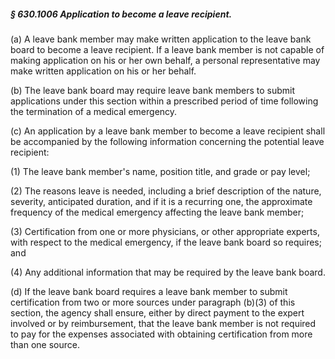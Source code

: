 ##### § 630.1006 Application to become a leave recipient. #####

(a) A leave bank member may make written application to the leave bank board to become a leave recipient. If a leave bank member is not capable of making application on his or her own behalf, a personal representative may make written application on his or her behalf.

(b) The leave bank board may require leave bank members to submit applications under this section within a prescribed period of time following the termination of a medical emergency.

(c) An application by a leave bank member to become a leave recipient shall be accompanied by the following information concerning the potential leave recipient:

(1) The leave bank member's name, position title, and grade or pay level;

(2) The reasons leave is needed, including a brief description of the nature, severity, anticipated duration, and if it is a recurring one, the approximate frequency of the medical emergency affecting the leave bank member;

(3) Certification from one or more physicians, or other appropriate experts, with respect to the medical emergency, if the leave bank board so requires; and

(4) Any additional information that may be required by the leave bank board.

(d) If the leave bank board requires a leave bank member to submit certification from two or more sources under paragraph (b)(3) of this section, the agency shall ensure, either by direct payment to the expert involved or by reimbursement, that the leave bank member is not required to pay for the expenses associated with obtaining certification from more than one source.